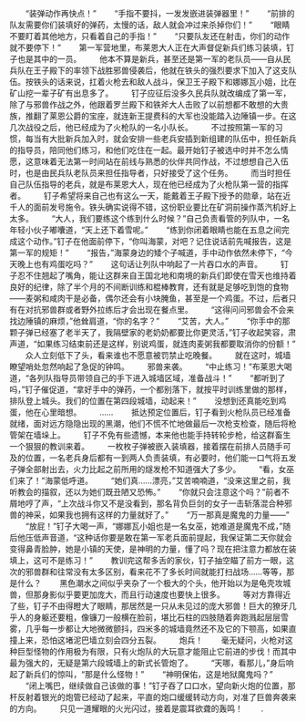 　　“装弹动作再快点！”
　　“手指不要抖，一发发嵌进装弹器里！”
　　“前排的队友需要你们装填好的弹药，太慢的话，敌人就会冲过来杀掉你们！”
　　“眼睛不要盯着其他地方，只看着自己的手指！”
　　“只要队友还在射击，你们的动作就不要停下！”
　　第一军营地里，布莱恩大人正在大声督促新兵们练习装填，钉子也是其中的一员。
　　他本不算是新兵，甚至还是第一军的老队员——自从民兵队在王子殿下的率领下战胜邪兽侵袭后，他就在铁头的强烈要求下加入了这支队伍。按铁头的话来说，扛着火枪去和敌人战斗，保卫王子殿下和娜娜瓦小姐，比在矿山挖一辈子矿有出息多了。
　　钉子应征后没多久民兵队就改编成了第一军，除了与邪兽作战之外，他跟着罗兰殿下和铁斧大人击败了以前想都不敢想的大贵族，推翻了莱恩公爵的宝座，就连新王提费科的大军也没能踏入边陲镇一步。在这几次战役之后，他已经成为了火枪队的一名小队长。
　　不过按照第一军的习惯，每当有大批新兵加入时，就会安排一些老兵安插到新组建的队伍中，担任新兵的指导员，陪同他们练习，和他们吃住在一起。最开始钉子被选中时并不怎么情愿，这意味着无法第一时间站在前线与熟悉的伙伴共同作战，不过想想自己入伍时，也是由民兵队老队员来担任指导者，只好接受了这个任务。
　　而当时担任自己队伍指导的老兵，就是布莱恩大人，现在他已经成为了火枪队第一营的指挥者。
　　钉子希望将来自己也有这么一天，能戴着王子殿下授予的勋章，站在近千人的面前发号施令。铁头确实说得不错，这份职业要比在矿洞前操作蒸汽机好上太多。
　　“大人，我们要练这个练到什么时候？”自己负责看管的列队中，一名年轻小伙子嘟囔道，“天上还下着雪呢。”
　　“练到你闭着眼睛也能在五息之间完成这个动作。”钉子在他面前停下，“你叫海蒙，对吧？记住说话前先喊报告，这是第一军的规矩！”
　　“报告，”海蒙身边的矮个子喊道，手中动作依然未停下，“今天晚上也有鸡蛋吃吗？”
　　这句话让列队中响起了一片吞口水的声音。
　　钉子忍不住翘起了嘴角，能让这群来自王国北地和南境的新兵们即使在雪天也维持着良好的纪律，除了半个月的不间断训练和棍棒教育，还有就是足够吃到饱的食物——麦粥和咸肉干是必备，偶尔还会有小块腌鱼，甚至是一个鸡蛋。不过，后者只有在对抗邪兽群或者野外拉练后才会出现在餐点里。
　　“这得问问邪兽会不会来找边陲镇的麻烦，”他耸肩道，“你的名字？”
　　“艾苦，大人。”
　　“你手中的那颗子弹已经塞了老半天了，我隔壁家的老奶奶都要比你更灵活，”钉子收起笑容，肃声道，“如果练习结束前还是这样，别说鸡蛋，就连肉麦粥我都要取消你的份额！”
　　众人立刻低下了头，看来谁也不愿意被罚禁止吃晚餐。
　　就在这时，城墙瞭望哨处忽然响起了急促的钟鸣。
　　邪兽来袭。
　　“中止练习！”布莱恩大喝道，“各列队指导员带领自己的手下进入城墙区域，准备战斗！”
　　“都听到了吗，”钉子催促道，“拿好手中的弹药，一个都别落下，就按平时训练里做的那样，排队登上城头。我们的位置在第四段城墙，动起来！”
　　没想到还真能吃到鸡蛋，他在心里暗想。
　　……
　　抵达预定位置后，钉子看到火枪队员已经准备就绪，面对远方隐隐出现的黑潮，他们不慌不忙地做最后一次枪支检查，随后将枪管架在墙垛上。
　　钉子不免有些遗憾，本来他也能手持转轮步枪，给这群畜生一个狠狠的教训来着。
　　一枚枚子弹被嵌入装填器，接着摆在前排人员随手可及的位置，一名老兵身后都有一到两人负责装填，有必要时，他们能一口气将五发子弹全部射出去，火力比起之前所用的燧发枪不知道强大了多少。
　　“看，女巫们来了！”海蒙低呼道。
　　“她们真……漂亮，”艾苦喃喃道，“没来这里之前，我听教会的描叙，还以为她们既丑陋又恐怖。”
　　“你就只会注意这个吗？”前者不屑地哼了声，“上次战斗你又不是没看到，那名背负巨剑的女子一击斩落混合种邪兽的神采，如果我也拥有这样的力量就好了。”
　　“万一那真是魔鬼的力量——”
　　“放屁！”钉子大喝一声，“娜娜瓦小姐也是一名女巫，她难道是魔鬼不成，”随后他压低声音道，“这种话你要是敢在第一军老兵面前提起，我保证第二天你就会变得鼻青脸肿，她是小镇的天使，是神明的力量，懂了吗？现在把注意力都放在装填上，这可不是练习！”
　　教训完这帮多舌的家伙，钉子抽空瞄了前方一眼，这次的邪兽群和往常没有太多区别，看来花不了多长时间就能打扫战场……等等，那是什么？
　　黑色潮水之间似乎夹杂了一个极大的个头，他开始以为是龟壳攻城兽，但那身影似乎要更加庞大，而且行动速度也要快上很多。
　　等对方靠得近了些，钉子不由得瞪大了眼睛，那居然是一只从未见过的庞大邪兽！巨大的獠牙几乎人的身躯还要粗，像镰刀一般横在脸前，堪比石柱的四肢随着奔跑溅起层层雪雾，几乎每一步都让大地微微颤抖，四米多的城墙竟然还不及它的下颚高，如果直撞上来，恐怕这堵泥巴墙立刻会四分五裂。
　　炮兵！
　　毫无疑问，火枪对这种巨型怪物的作用极为有限，只有火炮队的大玩意才能阻止它前进的步伐！而其中最为强大的，无疑是第六段城墙上的新式长管炮了。
　　“天哪，看那儿，”身后响起了新兵们的惊叫，“那是什么怪物！”
　　“神明保佑，这是地狱魔鬼吗？”
　　“闭上嘴巴，继续做自己该做的事！”钉子吞了口口水，望向新火炮的位置，那杆反射着银光的炮管已经动了起来，平直的炮口缓缓转动方向，对准了巨兽奔袭来的方向。
　　只见一道耀眼的火光闪过，接着是震耳欲聋的轰鸣！
　　.